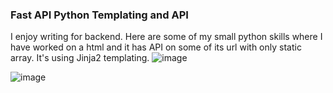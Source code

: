 ### Fast API Python Templating and API 

I enjoy writing for backend. Here are some of my small python skills where I have worked on a html and it has API on some of its url with only static array. It's using Jinja2 templating.
![image](https://user-images.githubusercontent.com/1997542/185331104-88cfe287-e8a8-449e-aa70-2af87d99ac26.png)

![image](https://user-images.githubusercontent.com/1997542/185333458-71372c5a-bd4c-44dd-9fc0-9878ae56ea72.png)
